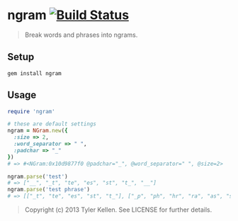# ngram [![Build Status](https://secure.travis-ci.org/tkellen/ruby-ngram.png?branch=master)](http://travis-ci.org/tkellen/ruby-ngram)
> Break words and phrases into ngrams.

## Setup

```console
gem install ngram
```

## Usage

```ruby
require 'ngram'

# these are default settings
ngram = NGram.new({
  :size => 2,
  :word_separator => " ",
  :padchar => "_"
})
# => #<NGram:0x10d9877f0 @padchar="_", @word_separator=" ", @size=2>

ngram.parse('test')
# => ["__", "_t", "te", "es", "st", "t_", "__"]
ngram.parse('test phrase')
# => [["_t", "te", "es", "st", "t_"], ["_p", "ph", "hr", "ra", "as", "se", "e_"]]
```

> Copyright (c) 2013 Tyler Kellen. See LICENSE for further details.
